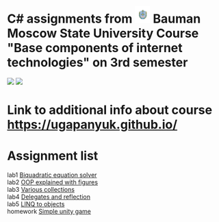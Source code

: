 # C# assignments from <img src="https://raw.githubusercontent.com/IlyaNyrkov/IlyaNyrkov/master/bmstu_logo.png" width="35px"> Bauman Moscow State University Course "Base components of internet technologies" on 3rd semester
![](https://img.shields.io/badge/Code-C%23-informational?style=flat&logo=csharp&logoColor=white&color=2bbc8a)
![](https://img.shields.io/badge/Tools-Unity-informational?style=flat&logo=unity&logoColor=white&color=2bbc8a)

# Link to additional info about course https://ugapanyuk.github.io/ </br>
# Assignment list
lab1 <a href="https://github.com/IlyaNyrkov/BKIT_Nyrkov_Ilya/tree/master/lab1">Biquadratic equation solver</a> </br>
lab2 <a href="https://github.com/IlyaNyrkov/BKIT_Nyrkov_Ilya/tree/master/lab2">OOP explained with figures</a> </br>
lab3 <a href="https://github.com/IlyaNyrkov/BKIT_Nyrkov_Ilya/tree/master/lab3">Various collections</a> </br>
lab4 <a href="https://github.com/IlyaNyrkov/BKIT_Nyrkov_Ilya/tree/master/lab4">Delegates and reflection</a> </br>
lab5 <a href="https://github.com/IlyaNyrkov/BKIT_Nyrkov_Ilya/tree/master/lab5">LINQ to objects</a> </br>
homework <a href="https://github.com/IlyaNyrkov/BKIT_Nyrkov_Ilya/tree/master/unity-homework">Simple unity game</a> </br>
